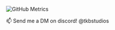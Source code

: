 ![GitHub Metrics](https://raw.githubusercontent.com/tkbstudios/tkbstudios/main/github-metrics.svg)


📫 Send me a DM on discord! @tkbstudios  
